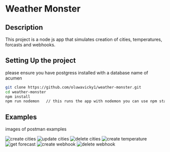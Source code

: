 # Weather Monster

## Description

This project is a node js app that simulates creation of cities, temperatures, forcasts and webhooks.

## Setting Up the project

please ensure you have postgress installed with a database name of acumen

```bash
git clone https://github.com/oluwavicky1/weather-monster.git
cd weather-monster
npm install
npm run nodemon   // this runs the app with nodemon you can use npm start
```

## Examples

images of postman examples

![create cities](https://github.com/oluwavicky1/web-monster/uploads/test1.jpg?raw=true)
![update cities](https://github.com/oluwavicky1/web-monster/uploads/test2.jpg?raw=true)
![delete cities](https://github.com/oluwavicky1/web-monster/uploads/test3.jpg?raw=true)
![create temperature](https://github.com/oluwavicky1/web-monster/uploads/test4.jpg?raw=true)
![get forecast](https://github.com/oluwavicky1/web-monster/uploads/test5.jpg?raw=true)
![create webhook](https://github.com/oluwavicky1/web-monster/uploads/test6.jpg?raw=true)
![delete webhook](https://github.com/oluwavicky1/web-monster/uploads/test7.jpg?raw=true)
